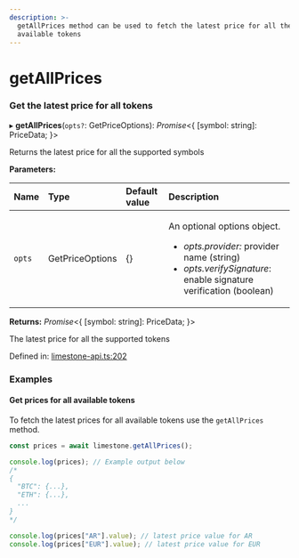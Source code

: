 ```yaml
---
description: >-
  getAllPrices method can be used to fetch the latest price for all the
  available tokens
---
```


# getAllPrices

### Get the latest price for all tokens

▸ **getAllPrices**\(`opts?`: GetPriceOptions\): _Promise_&lt;{ \[symbol: string\]: PriceData; }&gt;

Returns the latest price for all the supported symbols

**Parameters:**

<table>
  <thead>
    <tr>
      <th style="text-align:left">Name</th>
      <th style="text-align:left">Type</th>
      <th style="text-align:left">Default value</th>
      <th style="text-align:left">Description</th>
    </tr>
  </thead>
  <tbody>
    <tr>
      <td style="text-align:left"><code>opts</code>
      </td>
      <td style="text-align:left">GetPriceOptions</td>
      <td style="text-align:left">{}</td>
      <td style="text-align:left">
        <p>An optional options object.</p>
        <ul>
          <li><em>opts.provider: </em>provider name (string)</li>
          <li><em>opts.verifySignature</em>: enable signature verification (boolean)</li>
        </ul>
      </td>
    </tr>
  </tbody>
</table>

**Returns:** _Promise_&lt;{ \[symbol: string\]: PriceData; }&gt;

The latest price for all the supported tokens

Defined in: [limestone-api.ts:202](https://github.com/limestone-finance/limestone-api/blob/6ba5e3a/src/limestone-api.ts#L202)

### Examples

#### Get prices for all available tokens

To fetch the latest prices for all available tokens use the `getAllPrices` method.

```javascript
const prices = await limestone.getAllPrices();

console.log(prices); // Example output below
/*
{
  "BTC": {...},
  "ETH": {...},
  ...
}
*/

console.log(prices["AR"].value); // latest price value for AR
console.log(prices["EUR"].value); // latest price value for EUR
```

